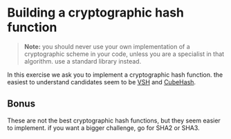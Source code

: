 # Building a cryptographic hash function


 > **Note:** you should never use your own implementation of a cryptographic scheme
in your code, unless you are a specialist in that algorithm. use a standard 
library instead.

In this exercise we ask you to implement a cryptographic hash function. the
easiest to understand candidates seem to be 
[VSH](http://eprint.iacr.org/2005/193.pdf) and
[CubeHash](http://cubehash.cr.yp.to/index.html).

## Bonus

These are not the best cryptographic hash functions, but they seem easier to
implement. if you want a bigger challenge, go for SHA2 or SHA3.
